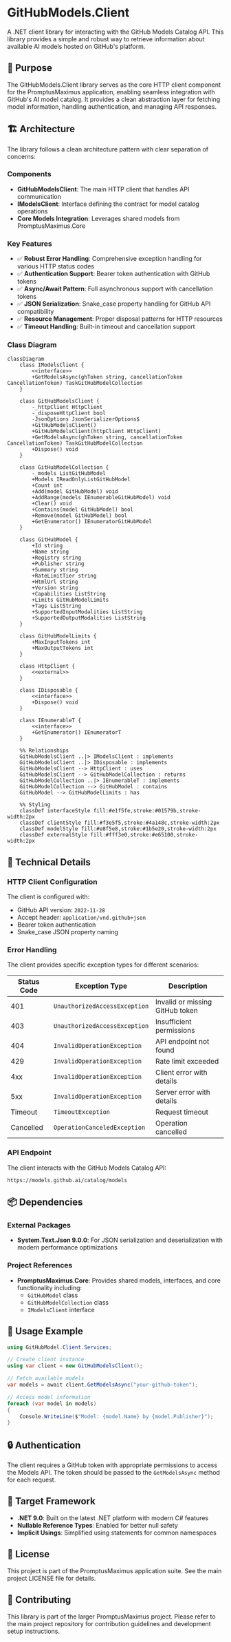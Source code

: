 # GitHubModels.Client

A .NET client library for interacting with the GitHub Models Catalog API. This library provides a simple and robust way to retrieve information about available AI models hosted on GitHub's platform.

## 🎯 Purpose

The GitHubModels.Client library serves as the core HTTP client component for the PromptusMaximus application, enabling seamless integration with GitHub's AI model catalog. It provides a clean abstraction layer for fetching model information, handling authentication, and managing API responses.

## 🏗️ Architecture

The library follows a clean architecture pattern with clear separation of concerns:

### Components

- **GitHubModelsClient**: The main HTTP client that handles API communication
- **IModelsClient**: Interface defining the contract for model catalog operations
- **Core Models Integration**: Leverages shared models from PromptusMaximus.Core

### Key Features

- ✅ **Robust Error Handling**: Comprehensive exception handling for various HTTP status codes
- ✅ **Authentication Support**: Bearer token authentication with GitHub tokens
- ✅ **Async/Await Pattern**: Full asynchronous support with cancellation tokens
- ✅ **JSON Serialization**: Snake_case property handling for GitHub API compatibility
- ✅ **Resource Management**: Proper disposal patterns for HTTP resources
- ✅ **Timeout Handling**: Built-in timeout and cancellation support

### Class Diagram

```mermaid
classDiagram
    class IModelsClient {
        <<interface>>
        +GetModelsAsync(ghToken string, cancellationToken CancellationToken) TaskGitHubModelCollection
    }
    
    class GitHubModelsClient {
        -_httpClient HttpClient
        -_disposeHttpClient bool
        -JsonOptions JsonSerializerOptions$
        +GitHubModelsClient()
        +GitHubModelsClient(httpClient HttpClient)
        +GetModelsAsync(ghToken string, cancellationToken CancellationToken) TaskGitHubModelCollection
        +Dispose() void
    }
    
    class GitHubModelCollection {
        -_models ListGitHubModel
        +Models IReadOnlyListGitHubModel
        +Count int
        +Add(model GitHubModel) void
        +AddRange(models IEnumerableGitHubModel) void
        +Clear() void
        +Contains(model GitHubModel) bool
        +Remove(model GitHubModel) bool
        +GetEnumerator() IEnumeratorGitHubModel
    }
    
    class GitHubModel {
        +Id string
        +Name string
        +Registry string
        +Publisher string
        +Summary string
        +RateLimitTier string
        +HtmlUrl string
        +Version string
        +Capabilities ListString
        +Limits GitHubModelLimits
        +Tags ListString
        +SupportedInputModalities ListString
        +SupportedOutputModalities ListString
    }
    
    class GitHubModelLimits {
        +MaxInputTokens int
        +MaxOutputTokens int
    }
    
    class HttpClient {
        <<external>>
    }
    
    class IDisposable {
        <<interface>>
        +Dispose() void
    }
    
    class IEnumerableT {
        <<interface>>
        +GetEnumerator() IEnumeratorT
    }
    
    %% Relationships
    GitHubModelsClient ..|> IModelsClient : implements
    GitHubModelsClient ..|> IDisposable : implements
    GitHubModelsClient --> HttpClient : uses
    GitHubModelsClient --> GitHubModelCollection : returns
    GitHubModelCollection ..|> IEnumerableT : implements
    GitHubModelCollection --> GitHubModel : contains
    GitHubModel --> GitHubModelLimits : has
    
    %% Styling
    classDef interfaceStyle fill:#e1f5fe,stroke:#01579b,stroke-width:2px
    classDef clientStyle fill:#f3e5f5,stroke:#4a148c,stroke-width:2px
    classDef modelStyle fill:#e8f5e8,stroke:#1b5e20,stroke-width:2px
    classDef externalStyle fill:#fff3e0,stroke:#e65100,stroke-width:2px
```

## 🔧 Technical Details

### HTTP Client Configuration

The client is configured with:

- GitHub API version: `2022-11-28`
- Accept header: `application/vnd.github+json`
- Bearer token authentication
- Snake_case JSON property naming

### Error Handling

The client provides specific exception types for different scenarios:

| Status Code | Exception Type | Description |
|-------------|----------------|-------------|
| 401 | `UnauthorizedAccessException` | Invalid or missing GitHub token |
| 403 | `UnauthorizedAccessException` | Insufficient permissions |
| 404 | `InvalidOperationException` | API endpoint not found |
| 429 | `InvalidOperationException` | Rate limit exceeded |
| 4xx | `InvalidOperationException` | Client error with details |
| 5xx | `InvalidOperationException` | Server error with details |
| Timeout | `TimeoutException` | Request timeout |
| Cancelled | `OperationCanceledException` | Operation cancelled |

### API Endpoint

The client interacts with the GitHub Models Catalog API:

```text
https://models.github.ai/catalog/models
```

## 📦 Dependencies

### External Packages

- **System.Text.Json 9.0.0**: For JSON serialization and deserialization with modern performance optimizations

### Project References

- **PromptusMaximus.Core**: Provides shared models, interfaces, and core functionality including:
  - `GitHubModel` class
  - `GitHubModelCollection` class
  - `IModelsClient` interface

## 🚀 Usage Example

```csharp
using GitHubModel.Client.Services;

// Create client instance
using var client = new GitHubModelsClient();

// Fetch available models
var models = await client.GetModelsAsync("your-github-token");

// Access model information
foreach (var model in models)
{
    Console.WriteLine($"Model: {model.Name} by {model.Publisher}");
}
```

## 🔒 Authentication

The client requires a GitHub token with appropriate permissions to access the Models API. The token should be passed to the `GetModelsAsync` method for each request.

## 🎯 Target Framework

- **.NET 9.0**: Built on the latest .NET platform with modern C# features
- **Nullable Reference Types**: Enabled for better null safety
- **Implicit Usings**: Simplified using statements for common namespaces

## 📄 License

This project is part of the PromptusMaximus application suite. See the main project LICENSE file for details.

## 🤝 Contributing

This library is part of the larger PromptusMaximus project. Please refer to the main project repository for contribution guidelines and development setup instructions.